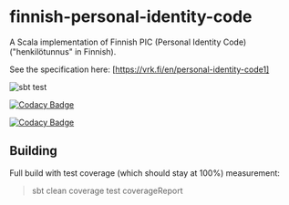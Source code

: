 # finnish-personal-identity-code

A Scala implementation of Finnish PIC (Personal Identity Code)("henkilötunnus" in Finnish).

See the specification here: [https://vrk.fi/en/personal-identity-code1]

![sbt test](https://github.com/orangitfi/finnish-personal-identity-code/workflows/sbt-test/badge.svg)

[![Codacy Badge](https://api.codacy.com/project/badge/Grade/8f19681119574ecd96ef6790b29dcde2)](https://www.codacy.com?utm_source=github.com&amp;utm_medium=referral&amp;utm_content=orangitfi/finnish-personal-identity-code&amp;utm_campaign=Badge_Grade)

[![Codacy Badge](https://api.codacy.com/project/badge/Coverage/8f19681119574ecd96ef6790b29dcde2)](https://www.codacy.com?utm_source=github.com&utm_medium=referral&utm_content=orangitfi/finnish-personal-identity-code&utm_campaign=Badge_Coverage)

## Building

Full build with test coverage (which should stay at 100%) measurement:

> sbt clean coverage test coverageReport


